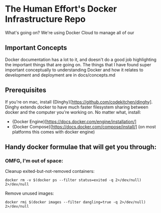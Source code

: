 # The Human Effort's Docker Infrastructure Repo

What's going on?  We're using Docker Cloud to manage all of our

## Important Concepts

Docker documentation has a lot to it, and doesn't do a good job highlighting the
important things that are going on.  The things that I have found super
important conceptually to understanding Docker and how it relates to development
and deployment are in docs/concepts.md

## Prerequisites

If you're on mac, install {Dinghy}[https://github.com/codekitchen/dinghy].
Dinghy extends docker to have much faster filesystem sharing between docker and
the computer you're working on.  No matter what, install:

* {Docker Engine}[https://docs.docker.com/engine/installation/]
* {Docker Compose}[https://docs.docker.com/compose/install/] (on most platforms this comes with docker engine)



## Handy docker formulae that will get you through:


### OMFG, I'm out of space:

Cleanup exited-but-not-removed containers:

```
docker rm -v $(docker ps --filter status=exited -q 2>/dev/null) 2>/dev/null
```

Remove unused images:

```
docker rmi $(docker images --filter dangling=true -q 2>/dev/null) 2>/dev/null
```

